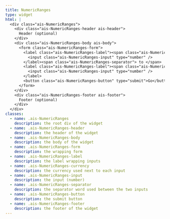 ```yaml
---
title: NumericRanges
type: widget
html: |
  <div class="ais-NumericRanges">
    <div class="ais-NumericRanges-header ais-header">
      Header (optional)
    </div>
    <div class="ais-NumericRanges-body ais-body">
      <form class="ais-NumericRanges-form">
        <label class="ais-NumericRanges-label"><span class="ais-NumericRanges-currency">$ </span>
          <input class="ais-NumericRanges-input" type="number" />
        </label><span class="ais-NumericRanges-separator"> to </span>
        <label class="ais-NumericRanges-label"><span class="ais-NumericRanges-currency">$ </span>
          <input class="ais-NumericRanges-input" type="number" />
        </label>
        <button class="ais-NumericRanges-button" type="submit">Go</button>
      </form>
    </div>
    <div class="ais-NumericRanges-footer ais-footer">
      Footer (optional)
    </div>
  </div>
classes:
  - name: .ais-NumericRanges
    description: the root div of the widget
  - name: .ais-NumericRanges-header
    description: the header of the widget
  - name: .ais-NumericRanges-body
    description: the body of the widget
  - name: .ais-NumericRanges-form
    description: the wrapping form
  - name: .ais-NumericRanges-label
    description: the label wrapping inputs
  - name: .ais-NumericRanges-currency
    description: the currency used next to each input
  - name: .ais-NumericRanges-input
    description: the input (number)
  - name: .ais-NumericRanges-separator
    description: the separator word used between the two inputs
  - name: .ais-NumericRanges-button
    description: the submit button
  - name: .ais-NumericRanges-footer
    description: the footer of the widget
---
```

